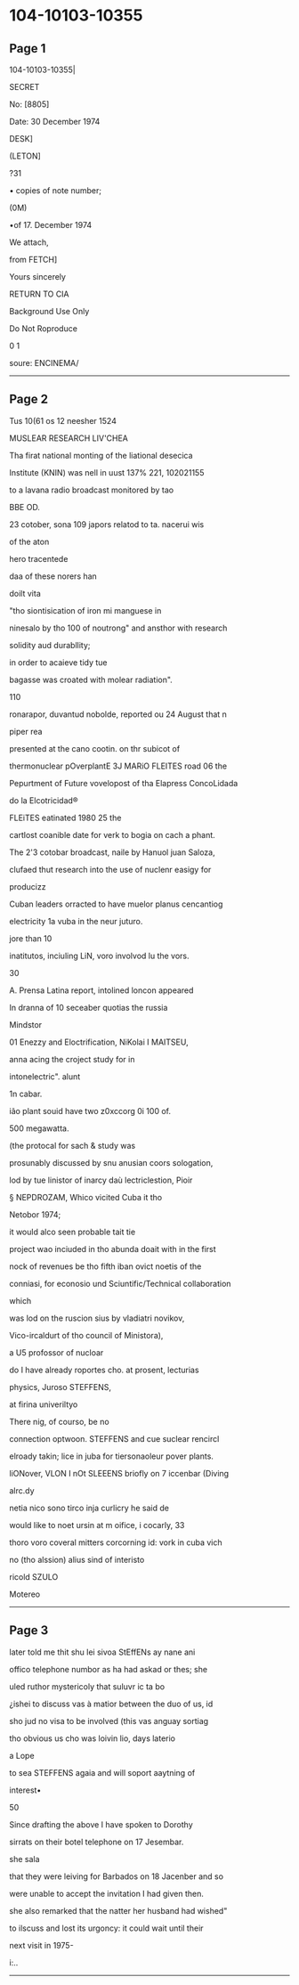 # 104-10103-10355

## Page 1

104-10103-10355|

SECRET

No: [8805]

Date: 30 December 1974

DESK]

(LETON]

?31

• copies of note number;

(0M)

•of 17. December 1974

We attach,

from FETCH]

Yours sincerely

RETURN TO CIA

Background Use Only

Do Not Roproduce

0 1

soure: ENCINEMA/

---

## Page 2

Tus 10(61 os 12 neesher 1524

MUSLEAR RESEARCH LIV'CHEA

Tha firat national monting of the liational desecica

Institute (KNIN) was nell in uust 137% 221, 102021155

to a lavana radio broadcast monitored by tao

BBE OD.

23 cotober, sona 109 japors relatod to ta. nacerui wis

of the aton

hero tracentede

daa of these norers han

doilt vita

"tho siontisication of iron mi manguese in

ninesalo by tho 100 of noutrong" and ansthor with research

solidity aud durabllity;

in order to acaieve tidy tue

bagasse was croated with molear radiation".

110

ronarapor, duvantud nobolde, reported ou 24 August that n

piper rea

presented at the cano cootin. on thr subicot of

thermonuclear pOverplantE 3J MARiO FLEITES road 06 the

Pepurtment of Future vovelopost of tha Elapress ConcoLidada

do la Elcotricidad®

FLEiTES eatinated 1980 25 the

cartlost coanible date for verk to bogia on cach a phant.

The 2'3 cotobar broadcast, naile by Hanuol juan Saloza,

clufaed thut research into the use of nuclenr easigy for

producizz

Cuban leaders orracted to have muelor planus cencantiog

electricity 1a vuba in the neur juturo.

jore than 10

inatitutos, inciuling LiN, voro involvod lu the vors.

30

A. Prensa Latina report, intolined loncon appeared

In dranna of 10 seceaber quotias the russia

Mindstor

01 Enezzy and Eloctrification, NiKolai I MAITSEU,

anna acing the croject study for in

intonelectric". alunt

1n cabar.

ião plant souid have two z0xccorg 0i 100 of.

500 megawatta.

(the protocal for sach & study was

prosunably discussed by snu anusian coors sologation,

lod by tue linistor of inarcy daù lectriclestion, Pioir

§ NEPDROZAM, Whico vicited Cuba it tho

Netobor 1974;

it would alco seen probable tait tie

project wao inciuded in tho abunda doait with in the first

nock of revenues be tho fifth iban ovict noetis of the

conniasi, for econosio und Sciuntific/Technical collaboration

which

was lod on the ruscion sius by vladiatri novikov,

Vico-ircaldurt of tho council of Ministora),

a U5 profossor of nucloar

do I have already roportes cho. at prosent, lecturias

physics, Juroso STEFFENS,

at firina univeriltyo

There nig, of courso, be no

connection optwoon. STEFFENS and cue suclear rencircl

elroady takin; lice in juba for tiersonaoleur pover plants.

liONover, VLON I nOt SLEEENS briofly on 7 iccenbar (Diving

alrc.dy

netia nico sono tirco inja curlicry he said de

would like to noet ursin at m oifice, i cocarly, 33

thoro voro coveral mitters corcorning id: vork in cuba vich

no (tho alssion) alius sind of interisto

ricold SZULO

Motereo

---

## Page 3

later told me thit shu lei sivoa StEffENs ay nane ani

offico telephone numbor as ha had askad or thes; she

uled ruthor mystericoly that suluvr ic ta bo

¿ishei to discuss vas à matior between the duo of us, id

sho jud no visa to be involved (this vas anguay sortiag

tho obvious us cho was loivin lio, days laterio

a Lope

to sea STEFFENS agaia and will soport aaytning of

interest•

50

Since drafting the above I have spoken to Dorothy

sirrats on their botel telephone on 17 Jesembar.

she sala

that they were leiving for Barbados on 18 Jacenber and so

were unable to accept the invitation I had given then.

she also remarked that the natter her husband had wished"

to ilscuss and lost its urgoncy: it could wait until their

next visit in 1975-

i:..

---

